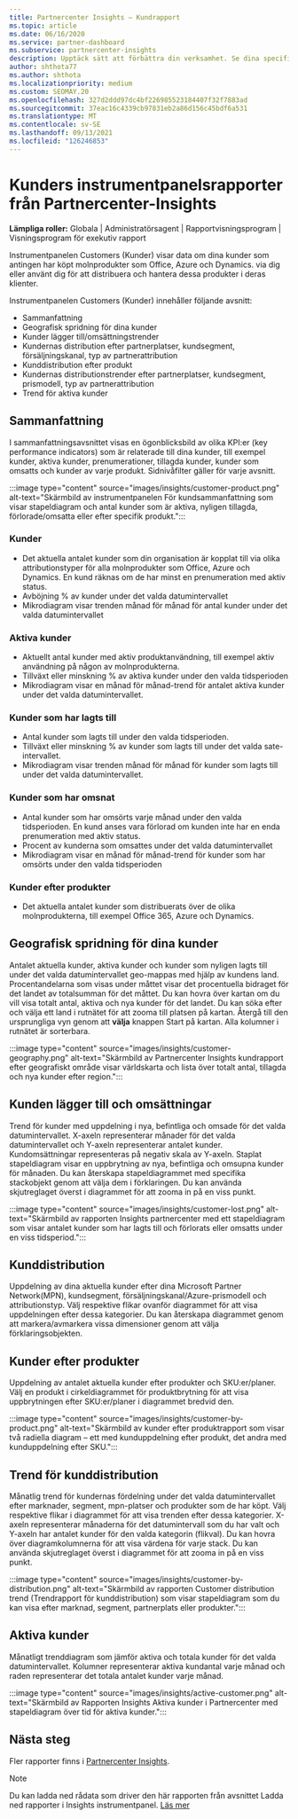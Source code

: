```yaml
---
title: Partnercenter Insights – Kundrapport
ms.topic: article
ms.date: 06/16/2020
ms.service: partner-dashboard
ms.subservice: partnercenter-insights
description: Upptäck sätt att förbättra din verksamhet. Se dina specifika kundtrender efter geografiskt område, efter produkt och andra attribut.
author: shthota77
ms.author: shthota
ms.localizationpriority: medium
ms.custom: SEOMAY.20
ms.openlocfilehash: 327d2ddd97dc4bf226985523184407f32f7883ad
ms.sourcegitcommit: 37eac16c4339cb97831eb2a86d156c45bdf6a531
ms.translationtype: MT
ms.contentlocale: sv-SE
ms.lasthandoff: 09/13/2021
ms.locfileid: "126246853"
---
```

# <a name="customers-dashboard-reports-from-partner-center-insights"></a>Kunders instrumentpanelsrapporter från Partnercenter-Insights

**Lämpliga roller:** Globala | Administratörsagent | Rapportvisningsprogram | Visningsprogram för exekutiv rapport

Instrumentpanelen Customers (Kunder) visar data om dina kunder som antingen har köpt molnprodukter som Office, Azure och Dynamics. via dig eller använt dig för att distribuera och hantera dessa produkter i deras klienter. 
 
Instrumentpanelen Customers (Kunder) innehåller följande avsnitt: 

- Sammanfattning  
- Geografisk spridning för dina kunder 
- Kunder lägger till/omsättningstrender 
- Kundernas distribution efter partnerplatser, kundsegment, försäljningskanal, typ av partnerattribution 
- Kunddistribution efter produkt 
- Kundernas distributionstrender efter partnerplatser, kundsegment, prismodell, typ av partnerattribution 
- Trend för aktiva kunder 

## <a name="summary"></a>Sammanfattning

I sammanfattningsavsnittet visas en ögonblicksbild av olika KPI:er (key performance indicators) som är relaterade till dina kunder, till exempel kunder, aktiva kunder, prenumerationer, tillagda kunder, kunder som omsatts och kunder av varje produkt. Sidnivåfilter gäller för varje avsnitt.

:::image type="content" source="images/insights/customer-product.png" alt-text="Skärmbild av instrumentpanelen För kundsammanfattning som visar stapeldiagram och antal kunder som är aktiva, nyligen tillagda, förlorade/omsatta eller efter specifik produkt.":::

### <a name="customers"></a>Kunder

- Det aktuella antalet kunder som din organisation är kopplat till via olika attributionstyper för alla molnprodukter som Office, Azure och Dynamics. En kund räknas om de har minst en prenumeration med aktiv status.  
- Avböjning % av kunder under det valda datumintervallet 
- Mikrodiagram visar trenden månad för månad för antal kunder under det valda datumintervallet

### <a name="active-customers"></a>Aktiva kunder

- Aktuellt antal kunder med aktiv produktanvändning, till exempel aktiv användning på någon av molnprodukterna.
- Tillväxt eller minskning % av aktiva kunder under den valda tidsperioden
- Mikrodiagram visar en månad för månad-trend för antalet aktiva kunder under det valda datumintervallet.

### <a name="customers-added"></a>Kunder som har lagts till

- Antal kunder som lagts till under den valda tidsperioden.
- Tillväxt eller minskning % av kunder som lagts till under det valda sate-intervallet.
- Mikrodiagram visar trenden månad för månad för kunder som lagts till under det valda datumintervallet.

### <a name="customers-churned"></a>Kunder som har omsnat
- Antal kunder som har omsörts varje månad under den valda tidsperioden. En kund anses vara förlorad om kunden inte har en enda prenumeration med aktiv status. 
- Procent av kunderna som omsattes under det valda datumintervallet 
- Mikrodiagram visar en månad för månad-trend för kunder som har omsörts under den valda tidsperioden 
 
### <a name="customers-by-products"></a>Kunder efter produkter

- Det aktuella antalet kunder som distribuerats över de olika molnprodukterna, till exempel Office 365, Azure och Dynamics.  

## <a name="geographical-spread-of-your-customers"></a>Geografisk spridning för dina kunder

Antalet aktuella kunder, aktiva kunder och kunder som nyligen lagts till under det valda datumintervallet geo-mappas med hjälp av kundens land. Procentandelarna som visas under måttet visar det procentuella bidraget för det landet av totalsumman för det måttet. Du kan hovra över kartan om du vill visa totalt antal, aktiva och nya kunder för det landet. Du kan söka efter och välja ett land i rutnätet för att zooma till platsen på kartan. Återgå till den ursprungliga vyn genom att **välja** knappen Start på kartan. Alla kolumner i rutnätet är sorterbara.  

:::image type="content" source="images/insights/customer-geography.png" alt-text="Skärmbild av Partnercenter Insights kundrapport efter geografiskt område visar världskarta och lista över totalt antal, tillagda och nya kunder efter region.":::

## <a name="customer-adds-and-churns"></a>Kunden lägger till och omsättningar

Trend för kunder med uppdelning i nya, befintliga och omsade för det valda datumintervallet. X-axeln representerar månader för det valda datumintervallet och Y-axeln representerar antalet kunder. Kundomsättningar representeras på negativ skala av Y-axeln. Staplat stapeldiagram visar en uppbrytning av nya, befintliga och omsupna kunder för månaden. Du kan återskapa stapeldiagrammet med specifika stackobjekt genom att välja dem i förklaringen. Du kan använda skjutreglaget överst i diagrammet för att zooma in på en viss punkt. 

:::image type="content" source="images/insights/customer-lost.png" alt-text="Skärmbild av rapporten Insights partnercenter med ett stapeldiagram som visar antalet kunder som har lagts till och förlorats eller omsatts under en viss tidsperiod.":::

## <a name="customer-distribution"></a>Kunddistribution

Uppdelning av dina aktuella kunder efter dina Microsoft Partner Network(MPN), kundsegment, försäljningskanal/Azure-prismodell och attributionstyp. Välj respektive flikar ovanför diagrammet för att visa uppdelningen efter dessa kategorier. Du kan återskapa diagrammet genom att markera/avmarkera vissa dimensioner genom att välja förklaringsobjekten. 

## <a name="customers-by-products"></a>Kunder efter produkter

Uppdelning av antalet aktuella kunder efter produkter och SKU:er/planer. Välj en produkt i cirkeldiagrammet för produktbrytning för att visa uppbrytningen efter SKU:er/planer i diagrammet bredvid den.

:::image type="content" source="images/insights/customer-by-product.png" alt-text="Skärmbild av kunder efter produktrapport som visar två radiella diagram – ett med kunduppdelning efter produkt, det andra med kunduppdelning efter SKU.":::

## <a name="customer-distribution-trend"></a>Trend för kunddistribution 

Månatlig trend för kundernas fördelning under det valda datumintervallet efter marknader, segment, mpn-platser och produkter som de har köpt. Välj respektive flikar i diagrammet för att visa trenden efter dessa kategorier. X-axeln representerar månaderna för det datumintervall som du har valt och Y-axeln har antalet kunder för den valda kategorin (flikval). Du kan hovra över diagramkolumnerna för att visa värdena för varje stack. Du kan använda skjutreglaget överst i diagrammet för att zooma in på en viss punkt.   

:::image type="content" source="images/insights/customer-by-distribution.png" alt-text="Skärmbild av rapporten Customer distribution trend (Trendrapport för kunddistribution) som visar stapeldiagram som du kan visa efter marknad, segment, partnerplats eller produkter.":::

## <a name="active-customers"></a>Aktiva kunder

Månatligt trenddiagram som jämför aktiva och totala kunder för det valda datumintervallet. Kolumner representerar aktiva kundantal varje månad och raden representerar det totala antalet kunder varje månad. 

:::image type="content" source="images/insights/active-customer.png" alt-text="Skärmbild av Rapporten Insights Aktiva kunder i Partnercenter med stapeldiagram över tid för aktiva kunder.":::

## <a name="next-steps"></a>Nästa steg

Fler rapporter finns i [Partnercenter Insights](partner-center-insights.md).

>[!NOTE]
> Du kan ladda ned rådata som driver den här rapporten från avsnittet Ladda ned rapporter i Insights instrumentpanel. [Läs mer](insights-download-reports.md) 
